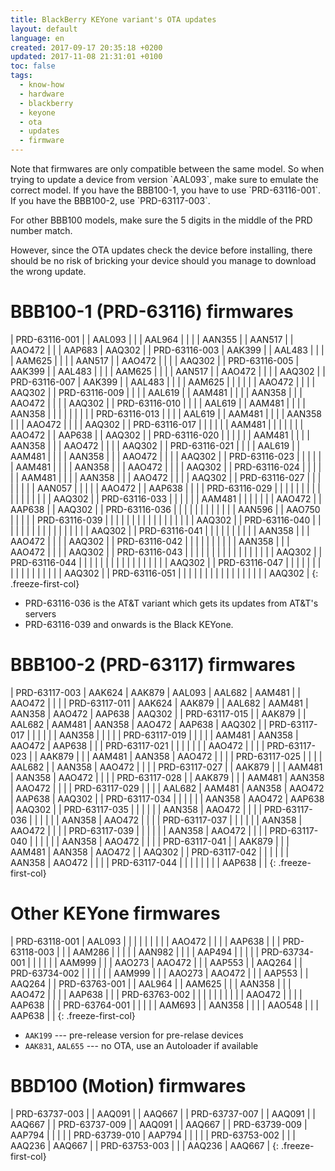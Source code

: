 ```yaml
---
title: BlackBerry KEYone variant's OTA updates
layout: default
language: en
created: 2017-09-17 20:35:18 +0200
updated: 2017-11-08 21:31:01 +0100
toc: false
tags:
  - know-how
  - hardware
  - blackberry
  - keyone
  - ota
  - updates
  - firmware
---
```

<p><div class="noteimportant" markdown="1">
Note that firmwares are only compatible between the same model. So when trying to update a device
from version `AAL093`, make sure to emulate the correct model. If you have the BBB100-1, you have
to use `PRD-63116-001`. If you have the BBB100-2, use `PRD-63117-003`.

For other BBB100 models, make sure the 5 digits in the middle of the PRD number match.

However, since the OTA updates check the device before installing, there should be no risk of
bricking your device should you manage to download the wrong update.
</div></p>


BBB100-1 (PRD-63116) firmwares
==============================

| PRD-63116-001 |        | AAL093 |        |        | AAL964 |        |        |        | AAN355 |        | AAN517 |        | AAO472 |        |        | AAP683 | AAQ302 |
| PRD-63116-003 | AAK399 |        | AAL483 |        |        |        | AAM625 |        |        |        | AAN517 |        | AAO472 |        |        |        | AAQ302 |
| PRD-63116-005 | AAK399 |        | AAL483 |        |        |        | AAM625 |        |        |        | AAN517 |        | AAO472 |        |        |        | AAQ302 |
| PRD-63116-007 | AAK399 |        | AAL483 |        |        |        | AAM625 |        |        |        |        |        | AAO472 |        |        |        | AAQ302 |
| PRD-63116-009 |        |        |        | AAL619 |        | AAM481 |        |        |        | AAN358 |        |        | AAO472 |        |        |        | AAQ302 |
| PRD-63116-010 |        |        |        | AAL619 |        | AAM481 |        |        |        | AAN358 |        |        |        |        |        |        |        |
| PRD-63116-013 |        |        |        | AAL619 |        | AAM481 |        |        |        | AAN358 |        |        | AAO472 |        |        |        | AAQ302 |
| PRD-63116-017 |        |        |        |        |        | AAM481 |        |        |        |        |        |        | AAO472 |        | AAP638 |        | AAQ302 |
| PRD-63116-020 |        |        |        |        |        | AAM481 |        |        |        | AAN358 |        |        | AAO472 |        |        |        | AAQ302 |
| PRD-63116-021 |        |        |        | AAL619 |        | AAM481 |        |        |        | AAN358 |        |        | AAO472 |        |        |        | AAQ302 |
| PRD-63116-023 |        |        |        |        |        | AAM481 |        |        |        | AAN358 |        |        | AAO472 |        |        |        | AAQ302 |
| PRD-63116-024 |        |        |        |        |        | AAM481 |        |        |        | AAN358 |        |        | AAO472 |        |        |        | AAQ302 |
| PRD-63116-027 |        |        |        |        |        |        |        | AAN057 |        |        |        |        | AAO472 |        | AAP638 |        |        |
| PRD-63116-029 |        |        |        |        |        |        |        |        |        |        |        |        |        |        |        |        | AAQ302 |
| PRD-63116-033 |        |        |        |        |        | AAM481 |        |        |        |        |        |        | AAO472 |        | AAP638 |        | AAQ302 |
| PRD-63116-036 |        |        |        |        |        |        |        |        |        |        |        | AAN596 |        | AAO750 |        |        |        |
| PRD-63116-039 |        |        |        |        |        |        |        |        |        |        |        |        |        |        |        |        | AAQ302 |
| PRD-63116-040 |        |        |        |        |        |        |        |        |        |        |        |        |        |        |        |        | AAQ302 |
| PRD-63116-041 |        |        |        |        |        |        |        |        |        | AAN358 |        |        | AAO472 |        |        |        | AAQ302 |
| PRD-63116-042 |        |        |        |        |        |        |        |        |        | AAN358 |        |        | AAO472 |        |        |        | AAQ302 |
| PRD-63116-043 |        |        |        |        |        |        |        |        |        |        |        |        |        |        |        |        | AAQ302 |
| PRD-63116-044 |        |        |        |        |        |        |        |        |        |        |        |        |        |        |        |        | AAQ302 |
| PRD-63116-047 |        |        |        |        |        |        |        |        |        |        |        |        |        |        |        |        | AAQ302 |
| PRD-63116-051 |        |        |        |        |        |        |        |        |        |        |        |        |        |        |        |        | AAQ302 |
{: .freeze-first-col}

* PRD-63116-036 is the AT&T variant which gets its updates from AT&T's servers
* PRD-63116-039 and onwards is the Black KEYone.


BBB100-2 (PRD-63117) firmwares
==============================

| PRD-63117-003 | AAK624 | AAK879 | AAL093 | AAL682 | AAM481 |        | AAO472 |        |        |
| PRD-63117-011 | AAK624 | AAK879 |        | AAL682 | AAM481 | AAN358 | AAO472 | AAP638 | AAQ302 |
| PRD-63117-015 |        | AAK879 |        | AAL682 | AAM481 | AAN358 | AAO472 | AAP638 | AAQ302 |
| PRD-63117-017 |        |        |        |        |        | AAN358 |        |        |        |
| PRD-63117-019 |        |        |        |        | AAM481 | AAN358 | AAO472 | AAP638 |        |
| PRD-63117-021 |        |        |        |        |        |        | AAO472 |        |        |
| PRD-63117-023 |        | AAK879 |        |        | AAM481 | AAN358 | AAO472 |        |        |
| PRD-63117-025 |        |        |        | AAL682 |        | AAN358 | AAO472 |        |        |
| PRD-63117-027 |        | AAK879 |        |        | AAM481 | AAN358 | AAO472 |        |        |
| PRD-63117-028 |        | AAK879 |        |        | AAM481 | AAN358 | AAO472 |        |        |
| PRD-63117-029 |        |        |        | AAL682 | AAM481 | AAN358 | AAO472 | AAP638 | AAQ302 |
| PRD-63117-034 |        |        |        |        |        | AAN358 | AAO472 | AAP638 | AAQ302 |
| PRD-63117-035 |        |        |        |        |        | AAN358 | AAO472 |        |        |
| PRD-63117-036 |        |        |        |        |        | AAN358 | AAO472 |        |        |
| PRD-63117-037 |        |        |        |        |        | AAN358 | AAO472 |        |        |
| PRD-63117-039 |        |        |        |        |        | AAN358 | AAO472 |        |        |
| PRD-63117-040 |        |        |        |        |        | AAN358 | AAO472 |        |        |
| PRD-63117-041 |        | AAK879 |        |        | AAM481 | AAN358 | AAO472 |        | AAQ302 |
| PRD-63117-042 |        |        |        |        |        | AAN358 | AAO472 |        |        |
| PRD-63117-044 |        |        |        |        |        |        |        | AAP638 |        |
{: .freeze-first-col}


Other KEYone firmwares
======================

| PRD-63118-001 | AAL093 |        |        |        |        |        |        |        |        | AAO472 |        |        |        | AAP638 |        |
| PRD-63118-003 |        |        | AAM286 |        |        |        |        | AAN982 |        |        |        | AAP494 |        |        |        |
| PRD-63734-001 |        |        |        |        |        | AAM999 |        |        | AAO273 | AAO472 |        |        | AAP553 |        | AAQ264 |
| PRD-63734-002 |        |        |        |        |        | AAM999 |        |        | AAO273 | AAO472 |        |        | AAP553 |        | AAQ264 |
| PRD-63763-001 |        | AAL964 |        | AAM625 |        |        | AAN358 |        |        | AAO472 |        |        |        | AAP638 |        |
| PRD-63763-002 |        |        |        |        |        |        |        |        |        | AAO472 |        |        |        | AAP638 |        |
| PRD-63764-001 |        |        |        |        | AAM693 |        | AAN358 |        |        |        | AAO548 |        |        | AAP638 |        |
{: .freeze-first-col}

* `AAK199` --- pre-release version for pre-relase devices
* `AAK831`, `AAL655` --- no OTA, use an Autoloader if available


BBD100 (Motion) firmwares
=========================

| PRD-63737-003 |        | AAQ091 |        | AAQ667 |
| PRD-63737-007 |        | AAQ091 |        | AAQ667 |
| PRD-63737-009 |        | AAQ091 |        | AAQ667 |
| PRD-63739-009 | AAP794 |        |        |        |
| PRD-63739-010 | AAP794 |        |        |        |
| PRD-63753-002 |        |        | AAQ236 | AAQ667 |
| PRD-63753-003 |        |        | AAQ236 | AAQ667 |
{: .freeze-first-col}

